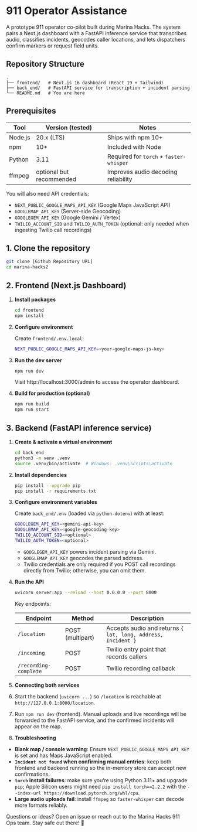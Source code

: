 # 911 Operator Assistance

A prototype 911 operator co-pilot built during Marina Hacks. The system pairs a Next.js dashboard with a FastAPI inference service that transcribes audio, classifies incidents, geocodes caller locations, and lets dispatchers confirm markers or request field units.

## Repository Structure

```
.
├── frontend/   # Next.js 16 dashboard (React 19 + Tailwind)
├── back_end/   # FastAPI service for transcription + incident parsing
└── README.md   # You are here
```

## Prerequisites

| Tool | Version (tested) | Notes |
|------|------------------|-------|
| Node.js | 20.x (LTS) | Ships with npm 10+ |
| npm | 10+ | Included with Node |
| Python | 3.11 | Required for `torch` + `faster-whisper` |
| ffmpeg | optional but recommended | Improves audio decoding reliability |

You will also need API credentials:

- `NEXT_PUBLIC_GOOGLE_MAPS_API_KEY` (Google Maps JavaScript API)
- `GOOGLEMAP_API_KEY` (Server-side Geocoding)
- `GOOGLEGEM_API_KEY` (Google Gemini / Vertex)
- `TWILIO_ACCOUNT_SID` and `TWILIO_AUTH_TOKEN` (optional: only needed when ingesting Twilio call recordings)

## 1. Clone the repository

```bash
git clone [Github Repository URL]
cd marina-hacks2
```


## 2. Frontend (Next.js Dashboard)

1. **Install packages**

   ```bash
   cd frontend
   npm install
   ```

2. **Configure environment**

   Create `frontend/.env.local`:

   ```bash
   NEXT_PUBLIC_GOOGLE_MAPS_API_KEY=<your-google-maps-js-key>
   ```

3. **Run the dev server**

   ```bash
   npm run dev
   ```

   Visit http://localhost:3000/admin to access the operator dashboard.

4. **Build for production (optional)**

   ```bash
   npm run build
   npm run start
   ```

## 3. Backend (FastAPI inference service)

1. **Create & activate a virtual environment**

   ```bash
   cd back_end
   python3 -m venv .venv
   source .venv/bin/activate  # Windows: .venv\Scripts\activate
   ```

2. **Install dependencies**

   ```bash
   pip install --upgrade pip
   pip install -r requirements.txt
   ```

3. **Configure environment variables**

   Create `back_end/.env` (loaded via `python-dotenv`) with at least:

   ```bash
   GOOGLEGEM_API_KEY=<gemini-api-key>
   GOOGLEMAP_API_KEY=<google-geocoding-key>
   TWILIO_ACCOUNT_SID=<optional>
   TWILIO_AUTH_TOKEN=<optional>
   ```

   - `GOOGLEGEM_API_KEY` powers incident parsing via Gemini.
   - `GOOGLEMAP_API_KEY` geocodes the parsed address.
   - Twilio credentials are only required if you POST call recordings directly from Twilio; otherwise, you can omit them.

4. **Run the API**

   ```bash
   uvicorn server:app --reload --host 0.0.0.0 --port 8000
   ```

   Key endpoints:

   | Endpoint | Method | Description |
   |----------|--------|-------------|
   | `/location` | POST (multipart) | Accepts audio and returns `{ lat, long, Address, Incident }` |
   | `/incoming` | POST | Twilio entry point that records callers |
   | `/recording-complete` | POST | Twilio recording callback |

5. **Connecting both services**

1. Start the backend (`uvicorn ...`) so `/location` is reachable at `http://127.0.0.1:8000/location`.
2. Run `npm run dev` (frontend). Manual uploads and live recordings will be forwarded to the FastAPI service, and the confirmed incidents will appear on the map.


6. **Troubleshooting**

- **Blank map / console warning**: Ensure `NEXT_PUBLIC_GOOGLE_MAPS_API_KEY` is set and has Maps JavaScript enabled.
- **`Incident not found` when confirming manual entries**: keep both frontend and backend running so the in-memory store can accept new confirmations.
- **`torch` install failures**: make sure you’re using Python 3.11+ and upgrade `pip`; Apple Silicon users might need `pip install torch==2.2.2` with the `--index-url https://download.pytorch.org/whl/cpu`.
- **Large audio uploads fail**: install `ffmpeg` so `faster-whisper` can decode more formats reliably.


Questions or ideas? Open an issue or reach out to the Marina Hacks 911 Ops team. Stay safe out there! 🚨
